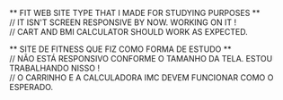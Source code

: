 ** FIT WEB SITE TYPE THAT I MADE FOR STUDYING PURPOSES ** </br>
// IT ISN'T SCREEN RESPONSIVE BY NOW. WORKING ON IT !  </br>
// CART AND BMI CALCULATOR SHOULD WORK AS EXPECTED.


** SITE DE FITNESS QUE FIZ COMO FORMA DE ESTUDO **  </br>
// NÃO ESTÁ RESPONSIVO CONFORME O TAMANHO DA TELA. ESTOU TRABALHANDO NISSO !  </br>
// O CARRINHO E A CALCULADORA IMC DEVEM FUNCIONAR COMO O ESPERADO.
